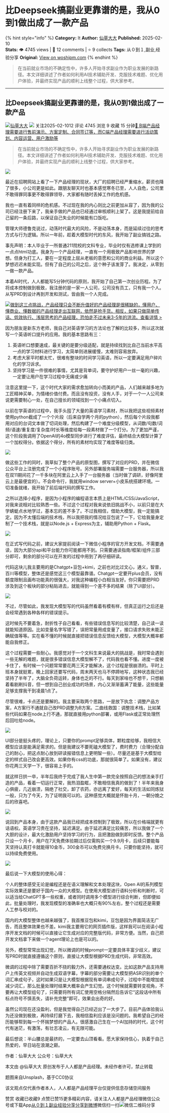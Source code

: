 # 比Deepseek搞副业更靠谱的是，我从0到1做出成了一款产品
{% hint style="info" %}
**Category:** It
**Author:** [仙草大大](https://www.woshipm.com/u/67212)
**Published:** 2025-02-10  
**Stats:** 👁️ 4745 views | 💬 12 comments | ⭐ 9 collects
**Tags:** 从０到１,副业,经验分享
**Original:** [View on woshipm.com](https://www.woshipm.com/it/6177088.html)
{% endhint %}
> 在当前就业市场的不确定性中，许多人开始寻求副业作为职业发展的新路径。本文详细讲述了作者如何利用AI技术辅助开发、克服技术难题、优化用户体验，并最终实现产品的顺利上线整个过程，供大家参考。

---

## 比Deepseek搞副业更靠谱的是，我从0到1做出成了一款产品

[![](https://static.woshipm.com/ttw_avatar_20250205103846_8318.jpg?imageView2/1/w/72/h/72/q/100)](https://www.woshipm.com/u/67212)[仙草大大](https://www.woshipm.com/u/67212) ![](https://static.woshipm.com/tag/1101_1@2x.png) 关注2025-02-1012 评论 4745 浏览 9 收藏 15 分钟[🔗 B端产品经理需要进行售前演示、方案定制、合同签订等，而C端产品经理需要进行活动策划、内容运营、用户激励等](https://ke.qidianla.com/courses/bcpm)

> 在当前就业市场的不确定性中，许多人开始寻求副业作为职业发展的新路径。本文详细讲述了作者如何利用AI技术辅助开发、克服技术难题、优化用户体验，并最终实现产品的顺利上线整个过程，供大家参考。

![](https://image.woshipm.com/2023/04/14/91d37828-da9e-11ed-95a1-00163e0b5ff3.png)

最近在招聘网站上看了一下产品经理的现状，大厂的招聘已经严重缩水，薪资也降了很多，小公司更是如此。跟朋友聊天时也基本感觉寒冬已至，人人自危，公司里不敢得罪同事更不敢得罪领导，大家都有随时丢掉工作的危机感。

我也一直有着同样的危机感。不过现在我的内心则比之前更加从容了，因为我的公司已经注册下来了，我亲手做的产品也已经通过审核顺利上架了。这是我提前给自己留的一条后路，以保证自己失业的时候能有口饭吃。

管理大师德鲁克说过，动荡时代最大的风险，不是动荡本身，而是延续过往的思考方式与行为逻辑。所以一年前，趁着大模型时代的东风，我开始了副业搞钱之路。

事先声明：本人毕业于一所普通211院校的文科专业，毕业时仅有选修课上学到的一点点html功底。我身为一个产品经理，一直有一个用极致产品影响世界的梦想。但身为打工人，要在一定程度上屈从老板的意愿和公司的商业利益。所以这个梦想迟迟未能实现。但有了自己的公司之后，这个种子该发芽了。我决定，从零到一做一款产品。

本着AI时代，人人都能写5分钟代码的原则，我开始了自己第一次创业历程。为了将成本控制做到极致，我注册的是一家一人公司，公司没有员工，只有我一个人。从写PRD到设计再到开发和测试，皆由我一个人完成。

[![](https://image.woshipm.com/2023/07/27/1788a218-2c7f-11ee-b91f-00163e0b5ff3.png)做到这三点挑战，产品经理只会不断升值好的产品经理是很稀缺的，懂用户、懂商业、懂数据的产品经理走出互联网，依然是抢手货。相反，如果只做简单传话、低效执行、浅层思考的产品经理，恐怕走不过未来3-5年的洪流。查看详情 >](https://ke.qidianla.com/courses/bcpm)

因为朋友是新东方老师，我自己对英语学习的方法论也了解的比较多，所以这次就写一个英语听口提升的应用。我的基本思路有三：

1.  英语听口想要速成，最关键的是要分级适配，就是持续找到比自己当前水平高一点的学习材料进行学习，太简单则进展缓慢，太难则容易放弃。
2.  考虑大家平时都太忙，很难有整块的时间学习英语，所以一定要满足用户碎片化的学习诉求。
3.  坚持学习是一件很难的事情，尤其是背单词，要守护好用户一丝一毫的兴趣，一定要让用户在学习过程中无痛或少痛

注意这里提一下，这个时代大家的需求愈加转向小而美的产品，人们越来越多地为工匠精神买单，为情绪价值付费。而且没有投资，没有人手，对于一个一人公司来说更需要制心一处，在自己擅长的领域找到一个小痛点切入。

以前在学英语的过程中，我手头囤了大量的英语学习素材，所以我把这些视频素材使用python截成了一个个片段（后来自学两个月的python），然后每个片段我都用对应的台词文本做了切词处理，然后构建了一个难度分级模型，从词数/句数/词频/语速/重复度/复杂度/时长等维度给每一段素材做了一个打分。为了更加严谨，这个阶段我调用了OpenAI的4o模型同步进行了难度评估，最终结合大模型计算了一个加权得分。依据这个得分，所有的素材均实现了难度等级归类。

![](https://image.woshipm.com/2025/02/09/19e4b388-e69d-11ef-ac5b-00163e09d72f.png)

做这些工作的同时，我草拟了整个产品的原型图，撰写了对应的PRD，并在微信公众平台上注册完成了一个小程序账号。另外部署服务端需要一台服务器，所以我在双11期间花了一千多块在阿里云上入手了一台服务器（当时做了调研，好像阿里云上是最便宜的）。不会命令行，我就用window server+小皮系统搭建环境。一切准备就绪，我开始了前后端代码的撰写工作。

之所以选择小程序，是因为小程序的编程语言本质上是HTML/CSS/JavaScript，对我来说相对比较熟悉一些。不过这个过程对我来说依旧挑战不小，以前只是在大学蜻蜓点水地学过，基本忘的差不多了。不过我相信，借助大模型，我一定能搞定。因为不太懂后端的技术栈，所以我把我的情况给豆包说了一下，它给我量身定制了一个技术栈，就是以Node.js + Express为主，辅助用Python + Flask。

![](https://image.woshipm.com/2025/02/09/70379626-e69b-11ef-ac1c-00163e09d72f.png)

在正式写代码之前，建议大家提前阅读一下微信小程序的官方开发文档，不需要通读，因为大部分api和平台能力你可能都用不到。只需要通读指南/框架/组件三部分即可，剩余的部分可以在开发的过程中用到了再仔细研读。

代码这块儿我主要用的是Chatgpt+豆包+kimi，之前也对比过文心，通义，智普，百川等模型，整体还是感觉这三个模型最靠谱。Chatgpt一定要开plus会员，没有额度限制且画布功能真的很强大，对我这种编程小白相当友好。你只需要把PRD涉及到这个板块的部分粘贴进去，就能得到一个差不多的结果（除了UI部分）。

![](https://image.woshipm.com/2025/02/09/81708f86-e69d-11ef-b250-00163e09d72f.png)

不过，尽管如此，我发现大模型写的代码虽然看着有模有样，但真正运行之后还是会经常遇到各种各样的错误提示。

这时候先不要着急，耐折性子自己看看，有些错误信息写的比较清楚，自己读一读就能知道原因。比如变量名字写错了，误把常量用成变量了，接口请求失败未能正确赋值等等。实在看不懂的时候就直接把错误信息反馈给大模型，大模型大概率都能自我修正。

这个过程需要一些耐心。我感觉对于一个文科生来说最大的挑战是，我时常会遇到一些无解的难题，就是很多错误信息大模型解不了，代码我也看不懂。进度一度被卡住了，有时候一个问题常常要花两三天才能解决，这个过程是很崩溃的。平时上班本身就挺累，晚上回家还要写代码，周末两天也马不停蹄地写，这种状态我已经坚持了半年了，大脑全负荷运转，身体也乏的不行。每天到家啥也不想干，只想躺着看剧刷抖音，但一想到自己创业成功的场景，内心又渐渐蓄满了能量，这些能量足够支撑我干到凌晨1点了。

尽管很难，卡点还是要解的。我主要采取两个思路，一是放下执念：调整产品方案，A方案行不通就自己改PRD调整为B方案。二曲线救国：调整技术栈，比如某些代码如果在node上行不通，那就直接用python部署，或用Flask或正常处理然后回吐给node。

![](https://image.woshipm.com/2025/02/09/1469f5cc-e6a1-11ef-a93a-00163e09d72f.png)

UI部分是挺头疼的，理论上，只要你的prompt足够具体，颗粒度给够，我相信大模型应该是能满足需求的。但是我建议不要死磕大模型了，费时费力（合理分配自己的耐心，把这点耐心放到研读报错信息上更明智一些）。尽量还是基于大模型给定的样式自己改会更高效。如果你有css的功底，那就很简单了。如果没有，建议你花两三天学一下，很容易上手的。

就这样日拱一卒，半年后我终于完成了我人生中第一款完全按照自己的想法亲手打造的产品，看着一切运行正常，我热泪盈眶，不敢相信我真的做到了！半年来我身心俱疲，几近崩溃，隔绝了社交，卸了农药，亦远离了爱好，每天的生活如同炼狱一般，只为了今天，为了证明我可以的。这种感觉大概就是怀胎十月，一朝分娩之后的欣喜吧。

![](https://image.woshipm.com/2025/02/09/bf6286ce-e6a1-11ef-ac1c-00163e09d72f.png)

说回到产品本身，由于这款产品我已经把成本控制到了极致，所以在价格端就更有话语权。英语学习贵在坚持，延迟满足。由于延迟满足比较痛苦，所以我做了一个大胆的设计，最大化激励用户坚持学习的行为，且把激励做到即时反馈。整个产品只设一个月卡，用户在7天免费体验期过后仅需购买一个9.9月卡，后续只要能每天坚持认真打卡就能得10金币，300金币可以免费兑换月卡。只要你能坚持，就可以持续免费使用。

![](https://image.woshipm.com/2025/02/09/189e247c-e69e-11ef-a93a-00163e09d72f.png)

最后说一下大模型的使用心得：

个人的整体感受无论是编程还是在语义理解和文本处理这块，Open AI的系列模型实际效果还是要好于国内一众的大模型。在使用大模型进行语料分析和判断时，可以适当给ChatGPT多一些权重，或者同时调用多个模型进行综合判断，但即便如此，批量处理时，我发现模型的准确率也大概只有90%左右，整个过程还是需要人工参与校对的。

国内的大模型整体也越来越强了，我首推豆包和kimi，豆包是因为界面简洁无广告，而且整体效果也不差。kimi我主要用它的网页插件版，这样我可以在阅读小程序开发文档的时候可以直接让它生成对应的完整版代码，非常方便。当然，自己把开发文档拿下来做一个agent理论上也是可以的。

另外，模型常常出现幻觉，所以微调的时候prompt一定要具体丰富少歧义，建议写PRD时就直接遵循这个原则，直接让大模型根据PRD生成代码，非常高效。

微调的过程中除了需要百折不挠的毅力外，还需要通权达变。比如这款产品支持用户上传英文视频并自动生成双语字幕，字幕的部分需要让大模型把ASR识别的单个词汇串成句子，这时如果只是让大模型根据现有单词串成句子，过程中不能增加或减少词汇，那么批量处理时结果大概率会产生幻觉。这个时候就需要转变视角，不要再让大模型组句了，只需要将所有词汇使用空格分隔然后告诉它“这段话中所有标点符号不慎丢失，请补充完整”即可，效果会出奇的好。

虽然公司现在还没盈利，但是我觉得自己已经迈出了一大步了。目前产品体验我认为还没做到极致，再持续打磨下去，我相信盈利应该是没问题的。我希望自己的经历能够帮到每一个怀揣梦想的产品人。很感激自己生在一个AI加持的时代，这个时代有迷茫，有激荡，有壮志凌云，有无限可能。

最后想说：半山腰总是最挤的，一定要去山顶看看。愿大家保持信心，执着于自己热爱的，早日站在浪潮之巅。

作者：仙草大大 公众号：仙草大大

本文由 @仙草大大 原创发布于人人都是产品经理。未经作者许可，禁止转载

题图来自Unsplash，基于CC0协议

该文观点仅代表作者本人，人人都是产品经理平台仅提供信息存储空间服务

赞赏 收藏已收藏9 点赞已赞15更多精彩内容，请关注人人都是产品经理微信公众号或下载App[从０到１](https://www.woshipm.com/tag/%e4%bb%8e%ef%bc%90%e5%88%b0%ef%bc%91)[副业](https://www.woshipm.com/tag/%e5%89%af%e4%b8%9a)[经验分享](https://www.woshipm.com/tag/%e7%bb%8f%e9%aa%8c%e5%88%86%e4%ba%ab)[分享到微博](https://service.weibo.com/share/share.php?appkey=2775287854&title=比Deepseek搞副业更靠谱的是，我从0到1做出成了一款产品&url=https://www.woshipm.com/it/6177088.html&pic=https://image.woshipm.com/2023/04/14/91d37828-da9e-11ed-95a1-00163e0b5ff3.png)微信扫一扫![微信二维码](https://api.pwmqr.com/qrcode/create/?url=https://www.woshipm.com/it/6177088.html)分享